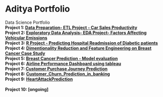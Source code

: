 # Aditya Portfolio
Data Science Portfolio</br>
<b>Project 1: [Data Preparation- ETL Project - Car Sales Productivity](https://github.com/adityasumbaraju/aditya_portfolio/tree/main/Data_Preparation_Car_Sales_Productivity)</b> </br>
<b>Project 2: [Exploratory Data Analysis- EDA Project- Factors Affecting Vehicular Emissions](https://github.com/adityasumbaraju/aditya_portfolio/tree/main/EDA-%20CO2%20Emission)</b> </br>
<b>Project 3: [R Project - Predicting Hospital Readmission of Diabetic patients](https://github.com/adityasumbaraju/aditya_portfolio/tree/main/Predicting%20Hospital%20Readmission%20of%20Diabetic%20patients%20Using%20R)</b> </br>
<b>Project 4: [Dimentionality Reduction and Feature Engineering on Breast Cancer Case Study](https://github.com/adityasumbaraju/aditya_portfolio/tree/main/Build%20Predictive%20Model%20-%20Breast%20Cancer%20casestudy)</b> </br>
<b>Project 5: [Breast Cancer Prediction - Model evaluation](https://github.com/adityasumbaraju/aditya_portfolio/tree/main/Model%20Evaluation%20on%20Breast%20Cancer%20Case%20Study)</b> </br>
<b>Project 6: [Airline Performance Dashboard using tableau](https://github.com/adityasumbaraju/aditya_portfolio/tree/main/Data%20Visualizations%20using%20tableau)</b> </br>
<b>Project 7: [Customer Purchase Journey Prediction](https://github.com/adityasumbaraju/aditya_portfolio/tree/main/Customer_Purchase_Journey_Prediction)</b> </br>
<b>Project 8: [Customer_Churn_Prediction_in_banking](https://github.com/adityasumbaraju/aditya_portfolio/tree/main/Customer_Churn_Prediction_in_banking)</b> </br>
<b>Project 9: [HeartAttackPrediction](https://github.com/adityasumbaraju/aditya_portfolio/tree/main/HeartAttackPrediction)</b> </br> </br>
<b>Project 10: [ongoing] </br>
